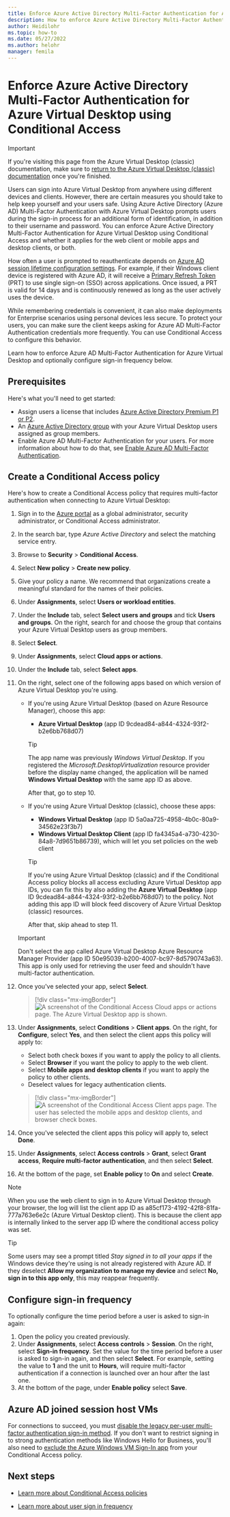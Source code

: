 ```yaml
---
title: Enforce Azure Active Directory Multi-Factor Authentication for Azure Virtual Desktop using Conditional Access - Azure
description: How to enforce Azure Active Directory Multi-Factor Authentication for Azure Virtual Desktop using Conditional Access to help make it more secure.
author: Heidilohr
ms.topic: how-to
ms.date: 05/27/2022
ms.author: helohr
manager: femila
---
```

# Enforce Azure Active Directory Multi-Factor Authentication for Azure Virtual Desktop using Conditional Access

> [!IMPORTANT]
> If you're visiting this page from the Azure Virtual Desktop (classic) documentation, make sure to [return to the Azure Virtual Desktop (classic) documentation](./virtual-desktop-fall-2019/tenant-setup-azure-active-directory.md) once you're finished.

Users can sign into Azure Virtual Desktop from anywhere using different devices and clients. However, there are certain measures you should take to help keep yourself and your users safe. Using Azure Active Directory (Azure AD) Multi-Factor Authentication with Azure Virtual Desktop prompts users during the sign-in process for an additional form of identification, in addition to their username and password. You can enforce Azure Active Directory Multi-Factor Authentication for Azure Virtual Desktop using Conditional Access and whether it applies for the web client or mobile apps and desktop clients, or both.

How often a user is prompted to reauthenticate depends on [Azure AD session lifetime configuration settings](../active-directory/authentication/concepts-azure-multi-factor-authentication-prompts-session-lifetime.md#azure-ad-session-lifetime-configuration-settings). For example, if their Windows client device is registered with Azure AD, it will receive a [Primary Refresh Token](../active-directory/devices/concept-primary-refresh-token.md) (PRT) to use single sign-on (SSO) across applications. Once issued, a PRT is valid for 14 days and is continuously renewed as long as the user actively uses the device.

While remembering credentials is convenient, it can also make deployments for Enterprise scenarios using personal devices less secure. To protect your users, you can make sure the client keeps asking for Azure AD Multi-Factor Authentication credentials more frequently. You can use Conditional Access to configure this behavior.

Learn how to enforce Azure AD Multi-Factor Authentication for Azure Virtual Desktop and optionally configure sign-in frequency below.

## Prerequisites

Here's what you'll need to get started:

- Assign users a license that includes [Azure Active Directory Premium P1 or P2](../active-directory/authentication/concept-mfa-licensing.md).
- An [Azure Active Directory group](../active-directory/fundamentals/active-directory-groups-create-azure-portal.md) with your Azure Virtual Desktop users assigned as group members.
- Enable Azure AD Multi-Factor Authentication for your users. For more information about how to do that, see [Enable Azure AD Multi-Factor Authentication](../active-directory/authentication/tutorial-enable-azure-mfa.md).

## Create a Conditional Access policy

Here's how to create a Conditional Access policy that requires multi-factor authentication when connecting to Azure Virtual Desktop:

1. Sign in to the [Azure portal](https://portal.azure.com) as a global administrator, security administrator, or Conditional Access administrator.
1. In the search bar, type *Azure Active Directory* and select the matching service entry.
1. Browse to **Security** > **Conditional Access**.
1. Select **New policy** > **Create new policy**.
1. Give your policy a name. We recommend that organizations create a meaningful standard for the names of their policies.
1. Under **Assignments**, select **Users or workload entities**.
1. Under the **Include** tab, select **Select users and groups** and tick **Users and groups**. On the right, search for and choose the group that contains your Azure Virtual Desktop users as group members.
1. Select **Select**.
1. Under **Assignments**, select **Cloud apps or actions**.
1. Under the **Include** tab, select **Select apps**.
1. On the right, select one of the following apps based on which version of Azure Virtual Desktop you're using.
   
   - If you're using Azure Virtual Desktop (based on Azure Resource Manager), choose this app:
       
       -  **Azure Virtual Desktop** (app ID 9cdead84-a844-4324-93f2-b2e6bb768d07)

        > [!TIP]
        > The app name was previously *Windows Virtual Desktop*. If you registered the *Microsoft.DesktopVirtualization* resource provider before the display name changed, the application will be named **Windows Virtual Desktop** with the same app ID as above.

        After that, go to step 10.

   - If you're using Azure Virtual Desktop (classic), choose these apps:
       
       - **Windows Virtual Desktop** (app ID 5a0aa725-4958-4b0c-80a9-34562e23f3b7)
       - **Windows Virtual Desktop Client** (app ID fa4345a4-a730-4230-84a8-7d9651b86739), which will let you set policies on the web client
       
        > [!TIP]
        > If you're using Azure Virtual Desktop (classic) and if the Conditional Access policy blocks all access excluding Azure Virtual Desktop app IDs, you can fix this by also adding the **Azure Virtual Desktop** (app ID 9cdead84-a844-4324-93f2-b2e6bb768d07) to the policy. Not adding this app ID will block feed discovery of Azure Virtual Desktop (classic) resources.

        After that, skip ahead to step 11.

   > [!IMPORTANT]
   > Don't select the app called Azure Virtual Desktop Azure Resource Manager Provider (app ID 50e95039-b200-4007-bc97-8d5790743a63). This app is only used for retrieving the user feed and shouldn't have multi-factor authentication.   

1. Once you've selected your app, select **Select**.

    > [!div class="mx-imgBorder"]
    > ![A screenshot of the Conditional Access Cloud apps or actions page. The Azure Virtual Desktop app is shown.](media/cloud-apps-enterprise.png)
    
1. Under **Assignments**, select **Conditions** > **Client apps**. On the right, for **Configure**, select **Yes**, and then select the client apps this policy will apply to:

    - Select both check boxes if you want to apply the policy to all clients.    
    - Select **Browser** if you want the policy to apply to the web client.
    - Select **Mobile apps and desktop clients** if you want to apply the policy to other clients.
    - Deselect values for legacy authentication clients.
   
    > [!div class="mx-imgBorder"]
    > ![A screenshot of the Conditional Access Client apps page. The user has selected the mobile apps and desktop clients, and browser check boxes.](media/conditional-access-client-apps.png)

1. Once you've selected the client apps this policy will apply to, select **Done**.
1. Under **Assignments**, select **Access controls** > **Grant**, select **Grant access**, **Require multi-factor authentication**, and then select **Select**.
1. At the bottom of the page, set **Enable policy** to **On** and select **Create**.

> [!NOTE]
> When you use the web client to sign in to Azure Virtual Desktop through your browser, the log will list the client app ID as a85cf173-4192-42f8-81fa-777a763e6e2c (Azure Virtual Desktop client). This is because the client app is internally linked to the server app ID where the conditional access policy was set.

> [!TIP]
> Some users may see a prompt titled *Stay signed in to all your apps* if the Windows device they're using is not already registered with Azure AD. If they deselect **Allow my organization to manage my device** and select **No, sign in to this app only**, this may reappear frequently.

## Configure sign-in frequency

To optionally configure the time period before a user is asked to sign-in again:

1. Open the policy you created previously.
1. Under **Assignments**, select **Access controls** > **Session**. On the right, select **Sign-in frequency**. Set the value for the time period before a user is asked to sign-in again, and then select **Select**. For example, setting the value to **1** and the unit to **Hours**, will require multi-factor authentication if a connection is launched over an hour after the last one.
1. At the bottom of the page, under **Enable policy** select **Save**.

## Azure AD joined session host VMs

For connections to succeed, you must [disable the legacy per-user multi-factor authentication sign-in method](../active-directory/devices/howto-vm-sign-in-azure-ad-windows.md#mfa-sign-in-method-required). If you don't want to restrict signing in to strong authentication methods like Windows Hello for Business, you'll also need to [exclude the Azure Windows VM Sign-In app](../active-directory/devices/howto-vm-sign-in-azure-ad-windows.md#mfa-sign-in-method-required) from your Conditional Access policy.

## Next steps

- [Learn more about Conditional Access policies](../active-directory/conditional-access/concept-conditional-access-policies.md)

- [Learn more about user sign in frequency](../active-directory/conditional-access/howto-conditional-access-session-lifetime.md#user-sign-in-frequency)
